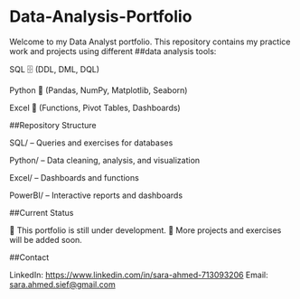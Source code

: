 # Data-Analysis-Portfolio
Welcome to my Data Analyst portfolio.
This repository contains my practice work and projects using different 
##data analysis tools:

SQL 🗄️ (DDL, DML, DQL)

Python 🐍 (Pandas, NumPy, Matplotlib, Seaborn)

Excel 📑 (Functions, Pivot Tables, Dashboards)

##Repository Structure

SQL/ – Queries and exercises for databases

Python/ – Data cleaning, analysis, and visualization

Excel/ – Dashboards and functions

PowerBI/ – Interactive reports and dashboards

##Current Status

📌 This portfolio is still under development.
📌 More projects and exercises will be added soon.

##Contact

LinkedIn: https://www.linkedin.com/in/sara-ahmed-713093206
Email: sara.ahmed.sief@gmail.com
